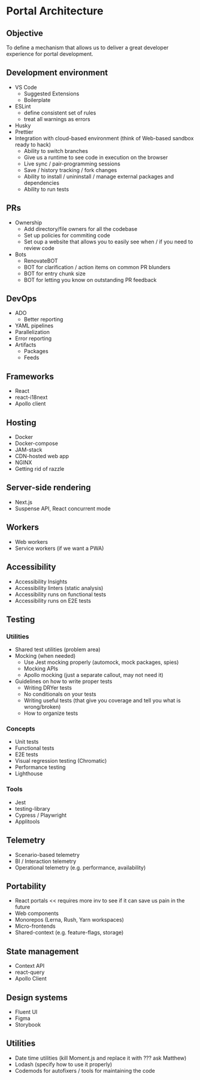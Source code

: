 # Portal Architecture

## Objective
To define a mechanism that allows us to deliver a great developer experience for portal development.

## Development environment

- VS Code
  - Suggested Extensions
  - Boilerplate
- ESLint
  - define consistent set of rules
  - treat all warnings as errors
- Husky
- Prettier
- Integration with cloud-based environment (think of Web-based sandbox ready to hack)
  - Ability to switch branches
  - Give us a runtime to see code in execution on the browser
  - Live sync / pair-programming sessions
  - Save / history tracking / fork changes
  - Ability to install / unininstall / manage external packages and dependencies
  - Ability to run tests

## PRs
- Ownership
  - Add directory/file owners for all the codebase
  - Set up policies for commiting code
  - Set oup a website that allows you to easily see when / if you need to review code
- Bots
  - RenovateBOT
  - BOT for clarification / action items on common PR blunders
  - BOT for entry chunk size
  - BOT for letting you know on outstanding PR feedback

## DevOps
- ADO
  - Better reporting
- YAML pipelines
- Parallelization
- Error reporting
- Artifacts
  - Packages
  - Feeds

## Frameworks
- React
- react-i18next
- Apollo client

## Hosting
- Docker
- Docker-compose
- JAM-stack
- CDN-hosted web app
- NGINX
- Getting rid of razzle

## Server-side rendering
- Next.js
- Suspense API, React concurrent mode

## Workers
- Web workers
- Service workers (if we want a PWA)


## Accessibility

- Accessibility Insights
- Accessibility linters (static analysis)
- Accessibility runs on functional tests
- Accessibility runs on E2E tests

## Testing


### Utilities
- Shared test utilities (problem area)
- Mocking (when needed)
  - Use Jest mocking properly (automock, mock packages, spies)
  - Mocking APIs
  - Apollo mocking (just a separate callout, may not need it)
- Guidelines on how to write proper tests
  - Writing DRYer tests
  - No conditionals on your tests
  - Writing useful tests (that give you coverage and tell you what is wrong/broken)
  - How to organize tests

### Concepts
- Unit tests
- Functional tests
- E2E tests
- Visual regression testing (Chromatic)
- Performance testing
- Lighthouse

### Tools
- Jest
- testing-library
- Cypress / Playwright
- Applitools

## Telemetry
- Scenario-based telemetry
- BI / Interaction telemetry
- Operational telemetry (e.g. performance, availability)

## Portability
- React portals << requires more inv to see if it can save us pain in the future
- Web components
- Monorepos (Lerna, Rush, Yarn workspaces)
- Micro-frontends
- Shared-context (e.g. feature-flags, storage)

## State management
- Context API
- react-query
- Apollo Client

## Design systems
- Fluent UI
- Figma
- Storybook

## Utilities
- Date time utilities (kill Moment.js and replace it with ??? ask Matthew)
- Lodash (specify how to use it properly)
- Codemods for autofixers / tools for maintaining the code
